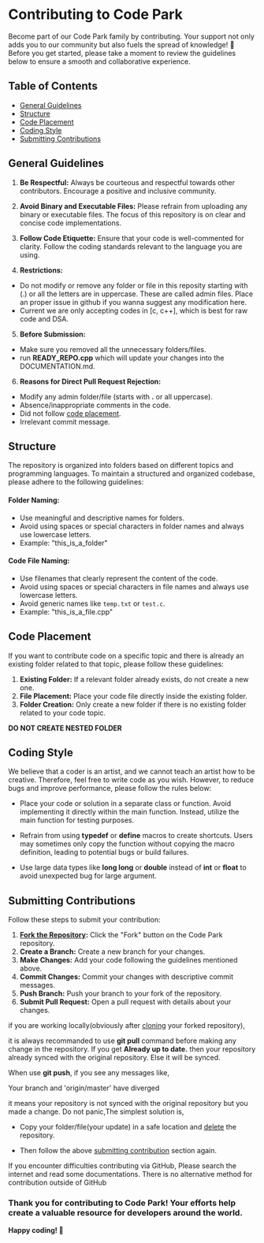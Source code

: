 # Contributing to Code Park

Become part of our Code Park family by contributing. Your support not only adds you to our community but also fuels the spread of knowledge! 🌳 Before you get started, please take a moment to review the guidelines below to ensure a smooth and collaborative experience.

## Table of Contents
- [General Guidelines](#general-guidelines)
- [Structure](#structure)
- [Code Placement](#code-placement)
- [Coding Style](#coding-style)
- [Submitting Contributions](#submitting-contributions)

## General Guidelines

1. **Be Respectful:** Always be courteous and respectful towards other contributors. Encourage a positive and inclusive community.

2. **Avoid Binary and Executable Files:** Please refrain from uploading any binary or executable files. The focus of this repository is on clear and concise code implementations.

3. **Follow Code Etiquette:** Ensure that your code is well-commented for clarity. Follow the coding standards relevant to the language you are using.

4. **Restrictions:**
- Do not modify or remove any folder or file in this reposity starting with (.) or all the letters are in uppercase. These are called admin files. Place an proper issue in github if you wanna suggest any modification here.
- Current we are only accepting codes in [c, c++], which is best for raw code and DSA.
   
5. **Before Submission:**
- Make sure you removed all the unnecessary folders/files.
- run **READY_REPO.cpp** which will update your changes into the DOCUMENTATION.md.

6. **Reasons for Direct Pull Request Rejection:**
- Modify any admin folder/file (starts with **.** or all uppercase).
- Absence/inappropriate comments in the code.
- Did not follow [code placement](#code-placement).
- Irrelevant commit message.

  
## Structure

The repository is organized into folders based on different topics and programming languages. To maintain a structured and organized codebase, please adhere to the following guidelines:

#### Folder Naming:
- Use meaningful and descriptive names for folders.
- Avoid using spaces or special characters in folder names and always use lowercase letters.
- Example: "this_is_a_folder"

#### Code File Naming:
- Use filenames that clearly represent the content of the code.
- Avoid using spaces or special characters in file names and always use lowercase letters.
- Avoid generic names like `temp.txt` or `test.c`.
- Example: "this_is_a_file.cpp"

## Code Placement

If you want to contribute code on a specific topic and there is already an existing folder related to that topic, please follow these guidelines:

1. **Existing Folder:** If a relevant folder already exists, do not create a new one.
2. **File Placement:** Place your code file directly inside the existing folder.
3. **Folder Creation:** Only create a new folder if there is no existing folder related to your code topic.

**DO NOT CREATE NESTED FOLDER**

## Coding Style
We believe that a coder is an artist, and we cannot teach an artist how to be creative. Therefore, feel free to write code as you wish. However, to reduce bugs and improve performance, please follow the rules below:

- Place your code or solution in a separate class or function. Avoid implementing it directly within the main function. Instead, utilize the main function for testing purposes.

- Refrain from using **typedef** or **define** macros to create shortcuts. Users may sometimes only copy the function without copying the macro definition, leading to potential bugs or build failures.

- Use large data types like **long long** or **double** instead of **int** or **float** to avoid unexpected bug for large argument.

## Submitting Contributions

Follow these steps to submit your contribution:

1. **[Fork the Repository](https://docs.github.com/en/pull-requests/collaborating-with-pull-requests/working-with-forks/fork-a-repo#forking-a-repository):** Click the "Fork" button on the Code Park repository.
2. **Create a Branch:** Create a new branch for your changes.
3. **Make Changes:** Add your code following the guidelines mentioned above.
4. **Commit Changes:** Commit your changes with descriptive commit messages.
5. **Push Branch:** Push your branch to your fork of the repository.
6. **Submit Pull Request:** Open a pull request with details about your changes.

if you are working locally(obviously after [cloning](https://docs.github.com/en/pull-requests/collaborating-with-pull-requests/working-with-forks/fork-a-repo#cloning-your-forked-repository) your forked repository),

it is always recommanded to use **git pull** command before making any change in the repository. If you get **Already up to date.** then your repository already synced with the original repository. Else it will be synced.

When use **git push**, if you see any messages like,
<p>Your branch and 'origin/master' have diverged</p>
it means your repository is not synced with the original repository but you made a change.
Do not panic,The simplest solution is,

- Copy your folder/file(your update) in a safe location and  [delete](https://docs.github.com/en/repositories/creating-and-managing-repositories/deleting-a-repository) the repository.
  
- Then follow the above [submitting contribution](#submitting-contributions) section again.

If you encounter difficulties contributing via GitHub, Please search the internet and read some documentations. There is no alternative method for contribution outside of GitHub

<h3>Thank you for contributing to Code Park! Your efforts help create a valuable resource for developers around the world.</h3>

**Happy coding! 🚀**
